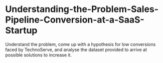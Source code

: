 # Understanding-the-Problem-Sales-Pipeline-Conversion-at-a-SaaS-Startup
Understand the problem, come up with a hypothesis for low conversions faced by TechnoServe, and analyse the dataset provided to arrive at possible solutions to increase it.
